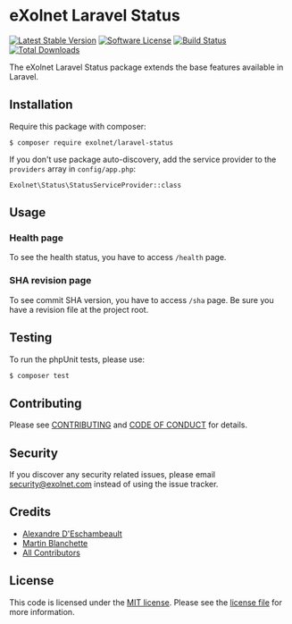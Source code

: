 # eXolnet Laravel Status

[![Latest Stable Version](https://poser.pugx.org/eXolnet/laravel-status/v/stable?format=flat-square)](https://packagist.org/packages/eXolnet/laravel-status)
[![Software License](https://img.shields.io/badge/license-MIT-brightgreen.svg?style=flat-square)](LICENSE.md)
[![Build Status](https://img.shields.io/github/workflow/status/eXolnet/laravel-status/tests?label=tests&style=flat-square)](https://github.com/eXolnet/laravel-status/actions?query=workflow%3Atests)
[![Total Downloads](https://img.shields.io/packagist/dt/eXolnet/laravel-status.svg?style=flat-square)](https://packagist.org/packages/eXolnet/laravel-status)

The eXolnet Laravel Status package extends the base features available in Laravel.

## Installation

Require this package with composer:

```
$ composer require exolnet/laravel-status
```

If you don't use package auto-discovery, add the service provider to the `providers` array in `config/app.php`:

```
Exolnet\Status\StatusServiceProvider::class
```

## Usage

### Health page

To see the health status, you have to access `/health` page.

### SHA revision page

To see commit SHA version, you have to access `/sha` page. Be sure you have a revision file at the project root.

## Testing

To run the phpUnit tests, please use:

``` bash
$ composer test
```

## Contributing

Please see [CONTRIBUTING](CONTRIBUTING.md) and [CODE OF CONDUCT](CODE_OF_CONDUCT.md) for details.

## Security

If you discover any security related issues, please email security@exolnet.com instead of using the issue tracker.

## Credits

- [Alexandre D'Eschambeault](https://github.com/xel1045)
- [Martin Blanchette](https://github.com/martinblanchette)
- [All Contributors](../../contributors)

## License

This code is licensed under the [MIT license](http://choosealicense.com/licenses/mit/). 
Please see the [license file](LICENSE) for more information.
